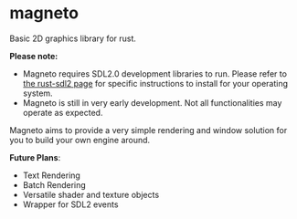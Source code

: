 # magneto
Basic 2D graphics library for rust.

**Please note:**
* Magneto requires SDL2.0 development libraries to run.
Please refer to [the rust-sdl2 page](https://github.com/Rust-SDL2/rust-sdl2) for specific instructions to install for your operating system.
* Magneto is still in very early development. Not all functionalities may operate as expected.

Magneto aims to provide a very simple rendering and window solution for you to build your own engine around.

**Future Plans**:
+ Text Rendering
+ Batch Rendering
+ Versatile shader and texture objects
+ Wrapper for SDL2 events
